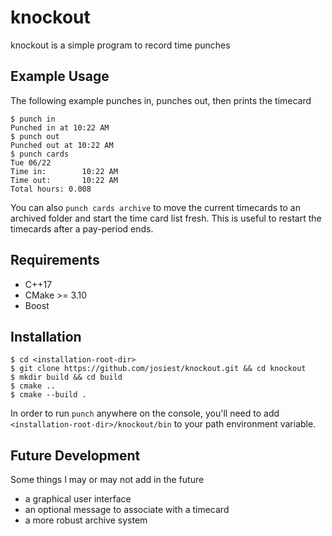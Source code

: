 # knockout

knockout is a simple program to record time punches

## Example Usage

The following example punches in, punches out, then prints the timecard

```console
$ punch in
Punched in at 10:22 AM
$ punch out
Punched out at 10:22 AM
$ punch cards
Tue 06/22
Time in:        10:22 AM
Time out:       10:22 AM
Total hours: 0.008
```

You can also `punch cards archive` to move the current timecards to an archived
folder and start the time card list fresh. This is useful to restart the
timecards after a pay-period ends.

## Requirements
- C++17
- CMake >= 3.10
- Boost

## Installation

```console
$ cd <installation-root-dir>
$ git clone https://github.com/josiest/knockout.git && cd knockout
$ mkdir build && cd build
$ cmake ..
$ cmake --build .
```

In order to run `punch` anywhere on the console, you'll need to add
`<installation-root-dir>/knockout/bin` to your path environment variable.

## Future Development

Some things I may or may not add in the future

- a graphical user interface
- an optional message to associate with a timecard
- a more robust archive system
